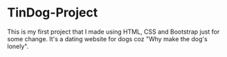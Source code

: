 # TinDog-Project
 
This is my first project that I made using HTML, CSS and Bootstrap just for some change. It's a dating website for dogs coz "Why make the dog's lonely".
